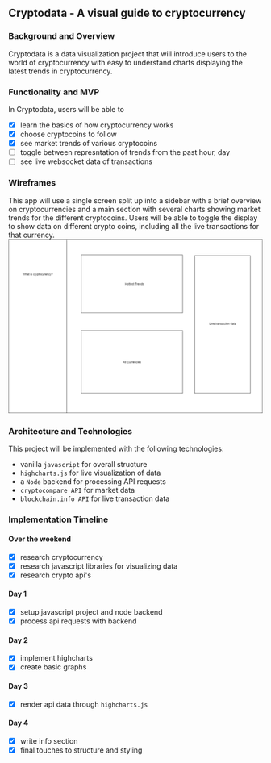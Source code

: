 ## Cryptodata - A visual guide to cryptocurrency

### Background and Overview

Cryptodata is a data visualization project that will introduce users to the world of cryptocurrency with easy to understand charts displaying the latest trends in cryptocurrency.

### Functionality and MVP

In Cryptodata, users will be able to
- [x] learn the basics of how cryptocurrency works
- [x] choose cryptocoins to follow
- [x] see market trends of various cryptocoins
- [ ] toggle between represntation of trends from the past hour, day
- [ ] see live websocket data of transactions 

### Wireframes
This app will use a single screen split up into a sidebar with a brief overview on cryptocurrencies and a main section with several charts showing market trends for the different cryptocoins. Users will be able to toggle the display to show data on different crypto coins, including all the live transactions for that currency.
![wireframe](cryptodata_wireframe.png)


### Architecture and Technologies
This project will be implemented with the following technologies:
- vanilla `javascript` for overall structure
- `highcharts.js` for live visualization of data
- a `Node` backend for processing API requests
- `cryptocompare API` for market data
- `blockchain.info API` for live transaction data

### Implementation Timeline
#### Over the weekend
- [x] research cryptocurrency
- [x] research javascript libraries for visualizing data
- [x] research crypto api's
#### Day 1
- [x] setup javascript project and node backend
- [x] process api requests with backend
#### Day 2
- [x] implement highcharts
- [x] create basic graphs
#### Day 3
- [x] render api data through `highcharts.js`
#### Day 4
- [x] write info section
- [x] final touches to structure and styling
